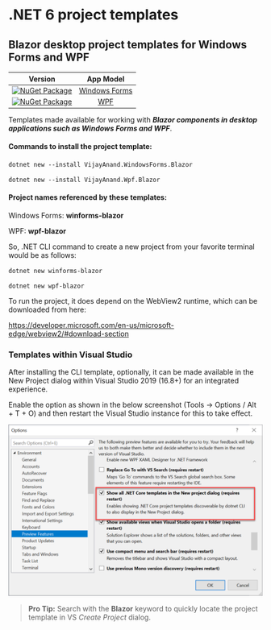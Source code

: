 # .NET 6 project templates

## Blazor desktop project templates for Windows Forms and WPF

| Version | App Model |
| :-----: | :-------: |
| [![NuGet Package](https://badgen.net/nuget/v/VijayAnand.WindowsForms.Blazor/)](https://www.nuget.org/packages/VijayAnand.WindowsForms.Blazor/) | [Windows Forms](https://www.nuget.org/packages/VijayAnand.WindowsForms.Blazor/)|
| [![NuGet Package](https://badgen.net/nuget/v/VijayAnand.Wpf.Blazor/)](https://www.nuget.org/packages/VijayAnand.Wpf.Blazor/) | [WPF](https://www.nuget.org/packages/VijayAnand.Wpf.Blazor/)|

Templates made available for working with _**Blazor components in desktop applications such as Windows Forms and WPF**_.

#### Commands to install the project template:

```console
dotnet new --install VijayAnand.WindowsForms.Blazor
```

```console
dotnet new --install VijayAnand.Wpf.Blazor
```

#### Project names referenced by these templates:

Windows Forms: **winforms-blazor**

WPF: **wpf-blazor**

So, .NET CLI command to create a new project from your favorite terminal would be as follows:

```console
dotnet new winforms-blazor
```

```console
dotnet new wpf-blazor
```

To run the project, it does depend on the WebView2 runtime, which can be downloaded from here:

https://developer.microsoft.com/en-us/microsoft-edge/webview2/#download-section

### Templates within Visual Studio

After installing the CLI template, optionally, it can be made available in the New Project dialog within Visual Studio 2019 (16.8+) for an integrated experience.

Enable the option as shown in the below screenshot (Tools -> Options / Alt + T + O) and then restart the Visual Studio instance for this to take effect.

![CLI Project Templates within Visual Studio 2019](./images/cli-templates-option-enable.png)

> **Pro Tip:** Search with the **Blazor** keyword to quickly locate the project template in VS _Create Project_ dialog.
